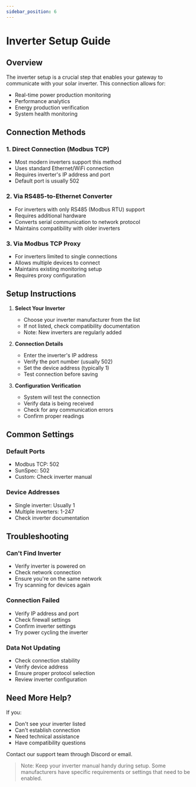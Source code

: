 ```yaml
---
sidebar_position: 6
---
```


# Inverter Setup Guide

## Overview

The inverter setup is a crucial step that enables your gateway to communicate with your solar inverter. This connection allows for:
- Real-time power production monitoring
- Performance analytics
- Energy production verification
- System health monitoring

## Connection Methods

### 1. Direct Connection (Modbus TCP)
- Most modern inverters support this method
- Uses standard Ethernet/WiFi connection
- Requires inverter's IP address and port
- Default port is usually 502

### 2. Via RS485-to-Ethernet Converter
- For inverters with only RS485 (Modbus RTU) support
- Requires additional hardware
- Converts serial communication to network protocol
- Maintains compatibility with older inverters

### 3. Via Modbus TCP Proxy
- For inverters limited to single connections
- Allows multiple devices to connect
- Maintains existing monitoring setup
- Requires proxy configuration

## Setup Instructions

1. **Select Your Inverter**
   - Choose your inverter manufacturer from the list
   - If not listed, check compatibility documentation
   - Note: New inverters are regularly added

2. **Connection Details**
   - Enter the inverter's IP address
   - Verify the port number (usually 502)
   - Set the device address (typically 1)
   - Test connection before saving

3. **Configuration Verification**
   - System will test the connection
   - Verify data is being received
   - Check for any communication errors
   - Confirm proper readings

## Common Settings

### Default Ports
- Modbus TCP: 502
- SunSpec: 502
- Custom: Check inverter manual

### Device Addresses
- Single inverter: Usually 1
- Multiple inverters: 1-247
- Check inverter documentation

## Troubleshooting

### Can't Find Inverter
- Verify inverter is powered on
- Check network connection
- Ensure you're on the same network
- Try scanning for devices again

### Connection Failed
- Verify IP address and port
- Check firewall settings
- Confirm inverter settings
- Try power cycling the inverter

### Data Not Updating
- Check connection stability
- Verify device address
- Ensure proper protocol selection
- Review inverter configuration

## Need More Help?

If you:
- Don't see your inverter listed
- Can't establish connection
- Need technical assistance
- Have compatibility questions

Contact our support team through Discord or email.

> Note: Keep your inverter manual handy during setup. Some manufacturers have specific requirements or settings that need to be enabled.